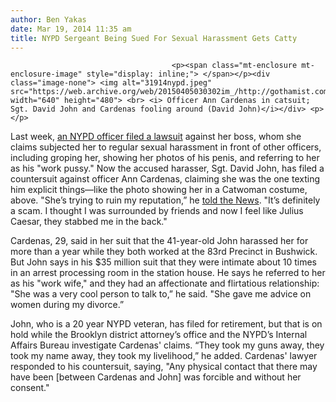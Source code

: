 ```yaml
---
author: Ben Yakas
date: Mar 19, 2014 11:35 am
title: NYPD Sergeant Being Sued For Sexual Harassment Gets Catty
---
```


	
										<p><span class="mt-enclosure mt-enclosure-image" style="display: inline;"> </span></p><div class="image-none"> <img alt="31914nypd.jpeg" src="https://web.archive.org/web/20150405030302im_/http://gothamist.com/attachments/byakas/31914nypd.jpeg" width="640" height="480"> <br> <i> Officer Ann Cardenas in catsuit; Sgt. David John and Cardenas fooling around (David John)</i></div> <p></p>

<p>Last week, <a href="https://web.archive.org/web/20150405030302/http://gothamist.com/2014/03/16/nypd_officer_claims_boss_sexually_h.php">an NYPD officer filed a lawsuit</a> against her boss, whom she claims subjected her to regular sexual harassment in front of other officers, including groping her, showing her photos of his penis, and referring to her as his &quot;work pussy.&quot; Now the accused harasser, Sgt. David John, has filed a countersuit against officer Ann Cardenas, claiming she was the one texting him explicit things&#x2014;like the photo showing her in a Catwoman costume, above. &quot;She&#x2019;s trying to ruin my reputation,&#x201D; he <a href="https://web.archive.org/web/20150405030302/http://www.nydailynews.com/new-york/nyc-crime/nypd-sergeant-accused-harassing-officer-fires-back-article-1.1726279">told the News</a>. &quot;It&#x2019;s definitely a scam. I thought I was surrounded by friends and now I feel like Julius Caesar, they stabbed me in the back.&quot;</p>

<p>Cardenas, 29, said in her suit that the 41-year-old John harassed her for more than a year while they both worked at the 83rd Precinct in Bushwick. But John says in his $35 million suit that they were intimate about 10 times in an arrest processing room in the station house. He says he referred to her as his &quot;work wife,&quot; and they had an affectionate and flirtatious relationship: &quot;She was a very cool person to talk to,&#x201D; he said. &quot;She gave me advice on women during my divorce.&#x201D;</p>

<p>John, who is a 20 year NYPD veteran, has filed for retirement, but that is on hold while the Brooklyn district attorney&#x2019;s office and the NYPD&#x2019;s Internal Affairs Bureau investigate Cardenas&apos; claims. &#x201C;They took my guns away, they took my name away, they took my livelihood,&#x201D; he added. Cardenas&apos; lawyer responded to his countersuit, saying, &quot;Any physical contact that there may have been [between Cardenas and John] was forcible and without her consent.&quot;</p>					
										
									
				